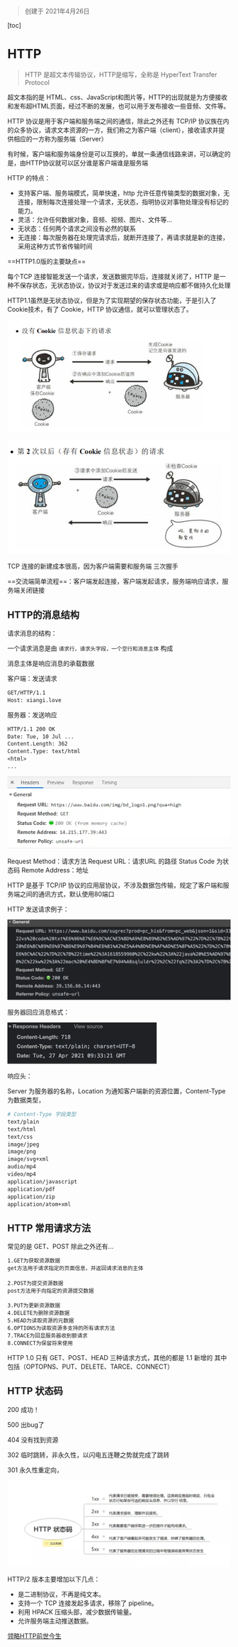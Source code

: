 > 创建于 2021年4月26日

[toc]

# HTTP

> HTTP 是超文本传输协议，HTTP是缩写，全称是 HyperText Transfer Protocol

超文本指的是 HTML、css、JavaScript和图片等，HTTP的出现就是为方便接收和发布超HTML页面，经过不断的发展，也可以用于发布接收一些音频、文件等。

HTTP 协议是用于客户端和服务端之间的通信，除此之外还有 TCP/IP 协议族在内的众多协议，请求文本资源的一方，我们称之为客户端（client），接收请求并提供相应的一方称为服务端（Server）

有时候，客户端和服务端身份是可以互换的，单就一条通信线路来讲，可以确定的是，由HTTP协议就可以区分谁是客户端谁是服务端



HTTP 的特点：

+ 支持客户端、服务端模式，简单快速，http 允许任意传输类型的数据对象，无连接，限制每次连接处理一个请求，无状态，指明协议对事物处理没有标记的能力。
+ 灵活：允许任何数据对象，音频、视频、图片、文件等...
+ 无状态：任何两个请求之间没有必然的联系
+ 无连接：每次服务器在处理完请求后，就断开连接了，再请求就是新的连接，采用这种方式节省传输时间

==HTTP1.0版的主要缺点==

每个TCP 连接智能发送一个请求，发送数据完毕后，连接就关闭了，HTTP 是一种不保存状态，无状态协议，协议对于发送过来的请求或是响应都不做持久化处理

HTTP1.1虽然是无状态协议，但是为了实现期望的保存状态功能，于是引入了 Cookie技术，有了 Cookie，HTTP 协议通信，就可以管理状态了。

![图片](images/640.png)

![图片](images/640-20210426195254220.png)



TCP 连接的新建成本很高，因为客户端需要和服务端 三次握手

==交流端简单流程==：客户端发起连接，客户端发起请求，服务端响应请求，服务端关闭链接

## HTTP的消息结构

请求消息的结构：

一个请求消息是由 `请求行，请求头字段，一个空行和消息主体` 构成

消息主体是响应消息的承载数据

客户端：发送请求

```txt
GET/HTTP/1.1
Host: xiangi.love
```

服务器：发送响应

```txt
HTTP/1.1 200 OK
Date: Tue, 10 Jul ...
Content.Length: 362
Content.Type: text/html
<html>
...
```

![图片](images/640-9515633-1.png)

Request Method：请求方法
Request URL：请求URL 的路径
Status Code 为状态码
Remote Address：地址

HTTP 是基于 TCP/IP 协议的应用层协议，不涉及数据包传输，规定了客户端和服务端之间的通讯方式，默认使用80端口

HTTP 发送请求例子：

<img src="images/image-20210427173353404.png" alt="image-20210427173353404" style="zoom:50%;" />

服务器回应消息格式：

<img src="images/image-20210427173443058.png" alt="image-20210427173443058" style="zoom:50%;" />

响应头：

Server 为服务器的名称，Location 为通知客户端新的资源位置，Content-Type 为数据类型，

```sh
# Content-Type 字段类型
text/plain
text/html
text/css
image/jpeg
image/png
image/svg+xml
audio/mp4
video/mp4
application/javascript
application/pdf
application/zip
application/atom+xml
```



## HTTP 常用请求方法

常见的是 GET、POST 除此之外还有...

```sh
1.GET为获取资源数据
get方法用于请求指定的页面信息，并返回请求消息的主体

2.POST为提交资源数据
post方法用于向指定的资源提交数据

3.PUT为更新资源数据
4.DELETE为删除资源数据
5.HEAD为读取资源的元数据
6.OPTIONS为读取资源多支持的所有请求方法
7.TRACE为回显服务器收到额请求
8.CONNECT为保留将来使用
```

HTTP 1.0 只有 GET、POST、HEAD 三种请求方式，其他的都是 1.1 新增的 其中包括（OPTOPNS、PUT、DELETE、TARCE、CONNECT）

## HTTP 状态码

200 成功！

500 出bug了

404 没有找到资源

302 临时跳转，非永久性，以闪电五连鞭之势就完成了跳转

301 永久性重定向，

![图片](images/640-20210427174941012-1.png)



HTTP/2 版本主要增加以下几点：

- 是二进制协议，不再是纯文本。
- 支持一个 TCP 连接发起多请求，移除了 pipeline。
- 利用 HPACK 压缩头部，减少数据传输量。
- 允许服务端主动推送数据。



[领略HTTP前世今生](https://mp.weixin.qq.com/s?__biz=MzAwNDA2OTM1Ng==&mid=2453147612&idx=2&sn=2420e569704a398362fe5ee3716c37dc&scene=21#wechat_redirect)